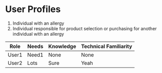 # User Profiles

1. Individual with an allergy
2. Individual responsible for product selection or purchasing for another individual with an allergy

Role | Needs | Knowledge | Technical Familiarity
---- | ----- | --------- | ---------------------
User1 | Need1 | None | None
User2 | Lots | Sure | Yeah